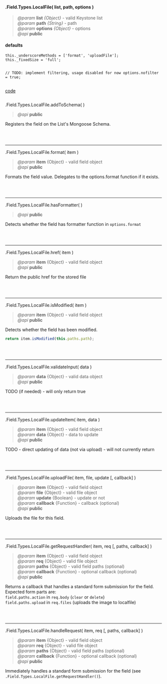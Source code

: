 #### .Field.Types.LocalFile( list, path, options )  
> *@param* **list** _{Object}_  - valid Keystone list   
> *@param* **path** _{String}_  - path   
> *@param* **options** _{Object}_  - options   
> *@api* **public**  

<div class="code-header"> <h4>defaults</h4></div><pre class=" language-javascript"><code class="language-javascript">this._underscoreMethods = ['format', 'uploadFile'];
this._fixedSize = 'full';

// TODO: implement filtering, usage disabled for now
options.nofilter = true;
</code></pre>

<div class="code-header addGitHubLink" data-file="lib/fieldTypes/localfile.js"> <a href="#" class="loadCode"> code</a></div><pre class=" language-javascript hideCode api"></pre> 

<span class="subMethod"> .Field.Types.LocalFile.addToSchema(  ) </span>  
> *@api* **public**     

Registers the field on the List's Mongoose Schema.  
<div class="code-header addGitHubLink" data-file="lib/fieldTypes/localfile.js#L65-L167"> &nbsp;</div><pre class=" language-javascript hideCode api"></pre> 

---

<span class="subMethod"> .Field.Types.LocalFile.format( item ) </span>  
> *@param* **item** {Object} - valid field object   
> *@api* **public**     

Formats the field value.
Delegates to the options.format function if it exists.  

<div class="code-header addGitHubLink" data-file="lib/fieldTypes/localfile.js#L170-L185"> &nbsp;</div><pre class=" language-javascript hideCode api"></pre> 

---
<span class="subMethod"> .Field.Types.LocalFile.hasFormatter(  ) </span> 
> *@api* **public**    

Detects whether the field has formatter function in `options.format`
<div class="code-header addGitHubLink" data-file="lib/fieldTypes/localfile.js#L188-L196">&nbsp; </div><pre class=" language-javascript hideCode api"></pre> 

---
<span class="subMethod"> .Field.Types.LocalFile.href( item ) </span> 
> *@param* **item** {Object} - valid field object   
> *@api* **public**    

Return the public href for the stored file  

<div class="code-header addGitHubLink" data-file="lib/fieldTypes/localfile.js#L199-L209">&nbsp; </div><pre class=" language-javascript hideCode api"></pre> 

---
<span class="subMethod"> .Field.Types.LocalFile.isModified( item ) </span> 
> *@param* **item** {Object} - valid field object   
> *@api* **public**    

Detects whether the field has been modified.  
```javascript
return item.isModified(this.paths.path);
```
<div class="code-header addGitHubLink" data-file="lib/fieldTypes/localfile.js#L212-L220">&nbsp; </div><pre class=" language-javascript hideCode api"></pre> 

---
<span class="subMethod"> .Field.Types.LocalFile.validateInput( data )  </span> 
> *@param* **data** {Object} - valid data object  
> *@api* **public**   
 
<p class="warning-note"> TODO (if needed) - will only return true</p>

<div class="code-header addGitHubLink" data-file="lib/fieldTypes/localfile.js#L295-L304"> &nbsp;</div><pre class=" language-javascript hideCode api"></pre> 


---
<span class="subMethod"> .Field.Types.LocalFile.updateItem( item, data )  </span> 
> *@param* **item** {Object} - valid field object  
> *@param* **data** {Object} - data to update  
> *@api* **public**  

<p class="warning-note"> TODO - direct updating of data (not via upload) - will not currently return</p>

<div class="code-header addGitHubLink" data-file="lib/fieldTypes/localfile.js#L235-L243"> &nbsp;</div><pre class=" language-javascript hideCode api"></pre> 

---
<span class="subMethod"> .Field.Types.LocalFile.uploadFile( item, file, update [, callback] )  </span> 
> *@param* **item** {Object} - valid field object  
> *@param* **file** {Object} - valid file object  
> *@param* **update** {Boolean} - update or not  
> *@param* **callback** {Function} - callback (optional)  
> *@api* **public**  

Uploads the file for this field.  
<div class="code-header addGitHubLink" data-file="lib/fieldTypes/localfile.js#L246-L304"> &nbsp;</div><pre class=" language-javascript hideCode api"></pre> 

---
<span class="subMethod"> .Field.Types.LocalFile.getRequestHandler( item, req [, paths, callback] )  </span>
> *@param* **item** {Object} - valid field object  
> *@param* **req** {Object} - valid file object  
> *@param* **paths** {Object} - valid field paths (optional)  
> *@param* **callback** {Function} - optional callback (optional)  
> *@api* **public**  

Returns a callback that handles a standard form submission for the field.  
Expected form parts are:  
`field.paths.action` in `req.body` (`clear` or `delete`)  
`field.paths.upload` in `req.files` (uploads the image to localfile)  
<div class="code-header addGitHubLink" data-file="lib/fieldTypes/localfile.js#L307-L348">&nbsp; </div><pre class=" language-javascript hideCode api"></pre> 

---
<span class="subMethod"> .Field.Types.LocalFile.handleRequest( item, req [, paths, callback] )  </span> 
> *@param* **item** {Object} - valid field object  
> *@param* **req** {Object} - valid file object  
> *@param* **paths** {Object} - valid field paths (optional)  
> *@param* **callback** {Function} - optional callback (optional)  
> *@api* **public**  

Immediately handles a standard form submission for the field (see `.Field.Types.LocalFile.getRequestHandler()`).  

<div class="code-header addGitHubLink" data-file="lib/fieldTypes/localfile.js#L351-L359"> &nbsp;</div><pre class=" language-javascript hideCode api"></pre>
